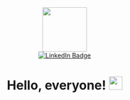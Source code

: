 <div id="header" align="center">
  <img src="https://media.giphy.com/media/v1.Y2lkPTc5MGI3NjExZjNwYWJsZDE5b29sZm03bDkzN3BweHdvc2o5aWxuY290aTd3Zm9rbSZlcD12MV9pbnRlcm5hbF9naWZfYnlfaWQmY3Q9Zw/5WILqPq29TyIkVCSej/giphy.gif" width="100"/>
</div>
<div align="center" style="margin-top:0px"> <a href="https://www.linkedin.com/in/roman-kadevich-348145279/">
    <img src="https://img.shields.io/badge/LinkedIn-blue?style=for-the-badge&logo=linkedin&logoColor=white" alt="LinkedIn Badge"/>
  </a>
  </div>

 <h1 align="center">
  Hello, everyone!
  <img src="https://media.giphy.com/media/hvRJCLFzcasrR4ia7z/giphy.gif" width="30px"/>
</h1>
